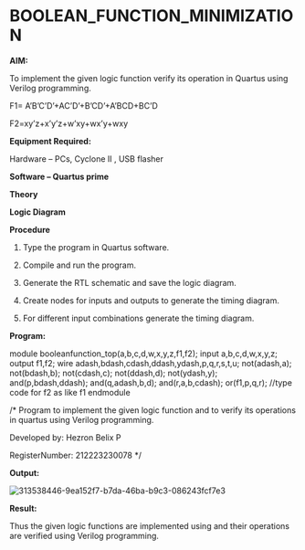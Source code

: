 # BOOLEAN_FUNCTION_MINIMIZATION

**AIM:**

To implement the given logic function verify its operation in Quartus using Verilog programming.

F1= A’B’C’D’+AC’D’+B’CD’+A’BCD+BC’D 

F2=xy’z+x’y’z+w’xy+wx’y+wxy

**Equipment Required:**

Hardware – PCs, Cyclone II , USB flasher

**Software – Quartus prime**

**Theory**

**Logic Diagram**

**Procedure**

1.	Type the program in Quartus software.

2.	Compile and run the program.

3.	Generate the RTL schematic and save the logic diagram.

4.	Create nodes for inputs and outputs to generate the timing diagram.

5.	For different input combinations generate the timing diagram.


**Program:**

module booleanfunction_top(a,b,c,d,w,x,y,z,f1,f2);
input a,b,c,d,w,x,y,z;
output f1,f2;
wire adash,bdash,cdash,ddash,ydash,p,q,r,s,t,u;
not(adash,a);
not(bdash,b);
not(cdash,c);
not(ddash,d);
not(ydash,y);
and(p,bdash,ddash);
and(q,adash,b,d);
and(r,a,b,cdash);
or(f1,p,q,r);
//type code for f2 as like f1
endmodule

/* Program to implement the given logic function and to verify its operations in quartus using Verilog programming.

Developed by: Hezron Belix P

RegisterNumber: 212223230078
*/

**Output:**

![313538446-9ea152f7-b7da-46ba-b9c3-086243fcf7e3](https://github.com/Hezron-lix/BOOLEAN_FUNCTION_MINIMIZATION/assets/139331337/c1ab959b-f2d2-4ae1-8ff2-0c82e3453e3a)

**Result:**

Thus the given logic functions are implemented using and their operations are verified using Verilog programming.

